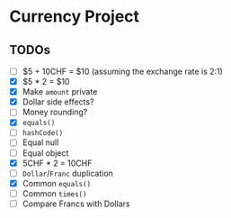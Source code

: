 # Currency Project

## TODOs

- [ ] $5 + 10CHF = $10 (assuming the exchange rate is 2:1)
- [x] $5 \* 2 = $10
- [x] Make `amount` private
- [x] Dollar side effects?
- [ ] Money rounding?
- [x] `equals()`
- [ ] `hashCode()`
- [ ] Equal null
- [ ] Equal object
- [x] 5CHF \* 2 = 10CHF
- [ ] `Dollar`/`Franc` duplication
- [x] Common `equals()`
- [ ] Common `times()`
- [ ] Compare Francs with Dollars
